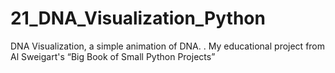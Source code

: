 # 21_DNA_Visualization_Python
DNA Visualization, a simple animation of DNA. . My educational project from Al Sweigart's “Big Book of Small Python Projects”

